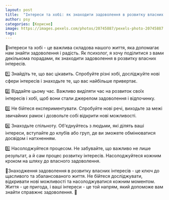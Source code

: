 ```yaml
---
layout: post
title:  "Інтереси та хобі: як знаходити задоволення в розвитку власних інтересів."
author: psy
categories: [Корисне]
image: https://images.pexels.com/photos/20745887/pexels-photo-20745887.jpeg?auto=compress&cs=tinysrgb&fit=crop&h=627&w=1200
tags: 
---
```


🌟Інтереси та хобі - це важлива складова нашого життя, яка допомагає нам знайти задоволення і радість. Як психолог, я хочу поділитися з вами декількома порадами, як знаходити задоволення в розвитку власних інтересів.

1️⃣ Знайдіть те, що вас цікавить. Спробуйте різні хобі, досліджуйте нові сфери інтересів і знаходьте те, що вас найбільше привертає.

2️⃣ Віддайте цьому час. Важливо виділяти час на розвиток своїх інтересів і хобі, щоб вони стали джерелом задоволення і відпочинку.

3️⃣ Не бійтеся експериментувати. Спробуйте нові речі, виходьте за межі звичайних рамок і дозвольте собі відкрити нові можливості.

4️⃣ Знаходьте спільноту. Об'єднуйтесь з людьми, які ділять ваші інтереси, вступайте до клубів або груп, де ви зможете обмінюватися досвідом і натхненням.

5️⃣ Насолоджуйтеся процесом. Не забувайте, що важливо не лише результат, а й сам процес розвитку інтересів. Насолоджуйтеся кожним кроком на шляху до власного задоволення.

🌈Знаходження задоволення в розвитку власних інтересів - це ключ до щасливого та збалансованого життя. Не бійтеся досліджувати, відкривати нові можливості та насолоджуватися кожним моментом. Життя - це пригода, і ваші інтереси - це той напрям, який допоможе вам знайти справжнє задоволення. 🌟



